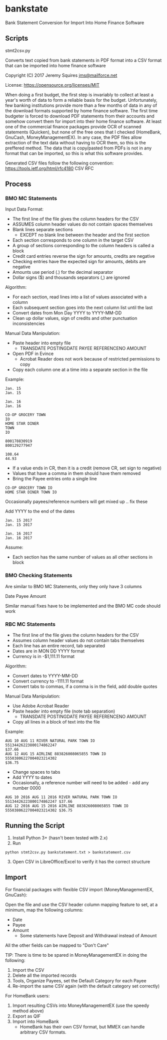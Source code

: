 bankstate
=========

Bank Statement Conversion for Import Into Home Finance Software

Scripts
-------

stmt2csv.py

Converts text copied from bank statements in PDF format into a CSV format that can be imported into home finance software

Copyright (C) 2017 Jeremy Squires <jms@mailforce.net>

License: https://opensource.org/licenses/MIT

When doing a first budget, the first step is invariably to collect at least a year's worth of data to form a reliable basis for the budget.  Unfortunately, few banking institutions provide more than a few months of data in any of the download formats supported by home finance software.  The first time budgeter is forced to download PDF statements from their accounts and somehow convert them for import into their home finance software.  At least one of the commercial finance packages provide OCR of scanned statements (Quicken), but none of the free ones that I checked (HomeBank, GnuCash, MoneyManagementEX).  In any case, the PDF files allow extraction of the text data without having to OCR them, so this is the preffered method.  The data that is copy/pasted from PDFs is not in any format that can be imported, so this is what this software provides.

Generated CSV files follow the following convention:
	https://tools.ietf.org/html/rfc4180 CSV RFC

Process
-------

### BMO MC Statements ###

Input Data Format:

* The first line of the file gives the column headers for the CSV
* ASSUMES column header values do not contain spaces themselves
* Blank lines separate sections
  - EXCEPT no blank line between the header and the first section
* Each section corresponds to one column in the target CSV
* A group of sections corresponding to the column headers is called a block
* Credit card entries reverse the sign for amounts, credits are negative
* Checking entries have the expected sign for amounts, debits are negative
* Amounts use period (.) for the decimal separator
* Dollar signs ($) and thousands separators (,) are ignored

Algorithm:

* For each section, read lines into a list of values associated with a column
* Each subsequent section goes into the next column list until the last
* Convert dates from Mon Day YYYY to YYYY-MM-DD
* Clean up dollar values, sign of credits and other punctuation inconsistencies

Manual Data Manipulation:

* Paste header into empty file
  - TRANSDATE POSTINGDATE PAYEE REFERENCENO AMOUNT
* Open PDF in Evince
  - Acrobat Reader does not work because of restricted permissions to copy
* Copy each column one at a time into a separate section in the file

Example:

```
Jan. 15
Jan. 15

Jan. 16
Jan. 16

CO-OP GROCERY TOWN
IO
HOME STAR DINER
TOWN
IO

800178830919
800129277947

108.64
44.93
```

* If a value ends in CR, then it is a credit (remove CR, set sign to negative)
* Values that have a comma in them should have them removed
* Bring the Payee entries onto a single line

```
CO-OP GROCERY TOWN IO
HOME STAR DINER TOWN IO
```

Occasionally payees/reference numbers will get mixed up .. fix these

Add YYYY to the end of the dates

```
Jan. 15 2017
Jan. 15 2017

Jan. 16 2017
Jan. 16 2017
```

Assume:

* Each section has the same number of values as all other sections in block

### BMO Checking Statements ###

Are similar to BMO MC Statements, only they only have 3 columns

Date Payee Amount

Similar manual fixes have to be implemented and the BMO MC code should work

### RBC MC Statements ###

* The first line of the file gives the column headers for the CSV
* Assumes column header values do not contain tabs themselves
* Each line has an entire record, tab separated
* Dates are in MON DD YYYY format
* Currency is in -$1,111.11 format

Algorithm:

* Convert dates to YYYY-MM-DD
* Convert currency to -1111.11 format
* Convert tabs to commas, if a comma is in the field, add double quotes

Manual Data Manipulation:

* Use Adobe Acrobat Reader
* Paste header into empty file (note tab separation)
  - TRANSDATE	POSTINGDATE	PAYEE	REFERENCENO	AMOUNT
* Copy all lines in a block of text into the file

Example:

```
AUG 10 AUG 11 RIVER NATURAL PARK TOWN IO
55134426223800174862247
$37.66
AUG 12 AUG 15 AIRLINE 883826008065855 TOWN IO
55503806227004023214302
$36.75
```

* Change spaces to tabs
* Add YYYY to dates
* Occasionally, a reference number will need to be added - add any number 0000

```
AUG 10 2016	AUG 11 2016	RIVER NATURAL PARK TOWN IO	55134426223800174862247	$37.66
AUG 12 2016	AUG 15 2016	AIRLINE 883826008065855 TOWN IO	55503806227004023214302	$36.75
```

Running the Script
------------------

1. Install Python 3+ (hasn't been tested with 2.x)
2. Run
```
python stmt2csv.py bankstatement.txt > bankstatement.csv
```
3. Open CSV in LibreOffice/Excel to verify it has the correct structure

Import
------

For financial packages with flexible CSV import (MoneyManagementEX, GnuCash):

Open the file and use the CSV header column mapping feature to set, at a minimum, map the following columns:

* Date
* Payee
* Amount
  - Some statements have Deposit and Withdrawal instead of Amount

All the other fields can be mapped to "Don't Care"

TIP: There is time to be spared in MoneyManagementEX in doing the following:

1. Import the CSV
2. Delete all the imported records
3. Tools, Organize Payees, set the Default Category for each Payee
4. Re-import the same CSV again (with the default category set correctly)

For HomeBank users: 

1. Import resulting CSVs into MoneyManagementEX (use the speedy method above)
2. Export as QIF
3. Import into HomeBank 
   - HomeBank has their own CSV format, but MMEX can handle arbitrary CSV formats.




